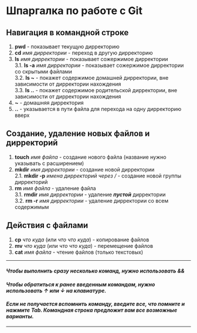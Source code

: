# Шпаргалка по работе с Git

## Навигация в командной строке
1. **pwd** - показывает текущую дирректорию  
2. **cd** *имя дирректории* - переход в другую дирректорию  
3. **ls** *имя дирректории* - показывает сожержимое дирректории  
3.1. **ls -a** *имя дирректории* - показывает сожержимое дирректории со скрытыми файлами  
3.2. __ls ~__ - покажет содержимое домашней дирректории, вне зависимости от дирректории нахождения  
3.3. **ls ..** - покажет содержимое родительской дирректории, вне зависимости от дирректории нахождения  
4. **~** - домашняя дирректория  
5. **..** - указывается в пути файла для перехода на одну дирректорию вверх  

## Создание, удаление новых файлов и дирректорий
1. **touch** *имя файла* - создание нового файла (название нужно указывать с расширением)  
2. **mkdir** *имя дирректории* - создание новой дирректории  
2.1. **mkdir -p** *имена дирректорий через /* - создание новой группы дирректорий  
3. **rm** *имя файла* - удаление файла  
3.1. **rmdir** *имя дирректории* - удаление __*пустой*__ дирректории  
3.2. **rm -r** *имя дирректории* - удаление дирректории со всем содержимым  

## Действия с файлами
1. **cp** *что* *куда* (или *что* *что* *куда*) - копирование файлов  
2. **mv** *что* *куда* (или *что* *что* *куда*) - перемещение файлов  
3. **cat** *имя файла* - чтение файлов (только текстовых)  
---
#### *Чтобы выполнить сразу несколько команд, нужно использовать __&&__*  
#### *Чтобы обратиться к ранее введенным командам, нужно использовать __↑__ или __↓__ на клавиатуре.*  
#### *Если не получается вспомнить команду, введите все, что помните и нажмите __Tab__. Командная строка предложит вам все возможные варианты.*  
---